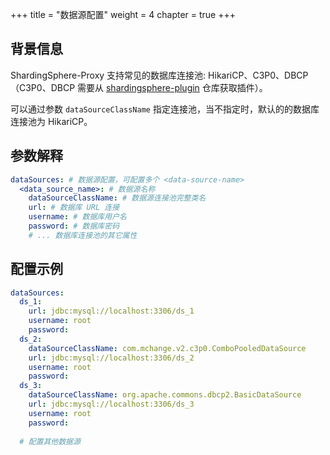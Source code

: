 +++
title = "数据源配置"
weight = 4
chapter = true
+++

## 背景信息

ShardingSphere-Proxy 支持常见的数据库连接池: HikariCP、C3P0、DBCP（C3P0、DBCP 需要从 [shardingsphere-plugin](https://github.com/apache/shardingsphere-plugin) 仓库获取插件）。

可以通过参数 `dataSourceClassName` 指定连接池，当不指定时，默认的的数据库连接池为 HikariCP。

## 参数解释

```yaml
dataSources: # 数据源配置，可配置多个 <data-source-name>
  <data_source_name>: # 数据源名称
    dataSourceClassName: # 数据源连接池完整类名
    url: # 数据库 URL 连接
    username: # 数据库用户名
    password: # 数据库密码
    # ... 数据库连接池的其它属性
```
## 配置示例

```yaml
dataSources:
  ds_1:
    url: jdbc:mysql://localhost:3306/ds_1
    username: root
    password:
  ds_2:
    dataSourceClassName: com.mchange.v2.c3p0.ComboPooledDataSource
    url: jdbc:mysql://localhost:3306/ds_2
    username: root
    password:
  ds_3:
    dataSourceClassName: org.apache.commons.dbcp2.BasicDataSource
    url: jdbc:mysql://localhost:3306/ds_3
    username: root
    password:
  
  # 配置其他数据源
```

